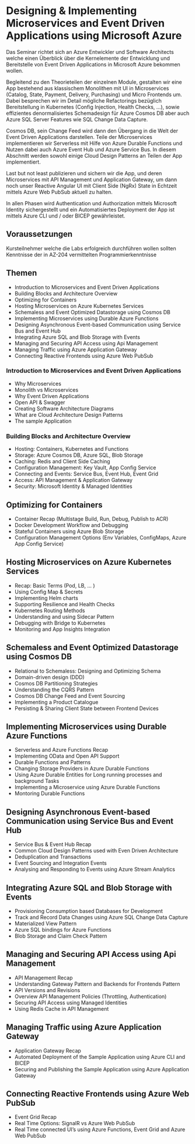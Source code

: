 # Designing & Implementing Microservices and Event Driven Applications using Microsoft Azure

Das Seminar richtet sich an Azure Entwickler und Software Architects welche einen Überblick über die Kernelemente der Entwicklung und Bereitstelle von Event Driven Applications in Microsoft Azure bekommen wollen. 

Begleitend zu den Theorieteilen der einzelnen Module, gestalten wir eine App bestehend aus klassischem Monolithen mit UI in Microservices (Catalog, State, Payment, Delivery, Purchasing) und Micro Frontends um. Dabei besprechen wir im Detail mögliche Refactorings bezüglich Bereitstellung in Kubernetes (Config Injection, Health Checks, …), sowie effizientes denormalisiertes Schemadesign für Azure Cosmos DB aber auch Azure SQL Server Features wie SQL Change Data Capture. 

Cosmos DB, sein Change Feed wird dann den Übergang in die Welt der Event Driven Applications darstellen. Teile der Microservices implementieren wir Serverless mit Hilfe von Azure Durable Functions und Nutzen dabei auch Azure Event Hub und Azure Service Bus. In diesem Abschnitt werden sowohl einige Cloud Design Patterns an Teilen der App implementiert. 

Last but not least publizieren und sichern wir die App, und deren Microservices mit API Management und Application Gateway, um dann noch unser Reactive Angular UI mit Client Side (NgRx) State in Echtzeit mittels Azure Web PubSub aktuell zu halten.

In allen Phasen wird Authentication und Authorization mittels Microsoft Identity sichergestellt und ein Automatisiertes Deployment der App ist mittels Azure CLI und / oder BICEP gewährleistet.

## Voraussetzungen

Kursteilnehmer welche die Labs erfolgreich durchführen wollen sollten Kenntnisse der in AZ-204 vermittelten Programmierkenntnisse 

## Themen

- Introduction to Microservices and Event Driven Applications
- Building Blocks and Architecture Overview
- Optimizing for Containers
- Hosting Microservices on Azure Kubernetes Services
- Schemaless and Event Optimized Datastorage using Cosmos DB
- Implementing Microservices using Durable Azure Functions
- Designing Asynchronous Event-based Communication using Service Bus and Event Hub
- Integrating Azure SQL and Blob Storage with Events
- Managing and Securing API Access using Api Management
- Managing Traffic using Azure Application Gateway
- Connecting Reactive Frontends using Azure Web PubSub

### Introduction to Microservices and Event Driven Applications

- Why Microservices
- Monolith vs Microservices
- Why Event Driven Applications
- Open API & Swagger
- Creating Software Architecture Diagrams
- What are Cloud Architecture Design Patterns
- The sample Application

### Building Blocks and Architecture Overview

- Hosting: Containers, Kubernetes and Functions
- Storage: Azure Cosmos DB, Azure SQL, Blob Storage
- Caching: Redis and Client Side Caching
- Configuration Management: Key Vault, App Config Service
- Connecting and Events: Service Bus, Event Hub, Event Grid
- Access: API Management & Application Gateway
- Security: Microsoft Identity & Managed Identities

## Optimizing for Containers

- Container Recap (Multistage Build, Run, Debug, Publish to ACR)
- Docker Development Workflow and Debugging
- Stateful Containers using Azure Blob Storage
- Configuration Management Options (Env Variables, ConfigMaps, Azure App Config Service)

## Hosting Microservices on Azure Kubernetes Services

- Recap: Basic Terms (Pod, LB, ... )
- Using Config Map & Secrets
- Implementing Helm charts
- Supporting Resilience and Health Checks
- Kubernetes Routing Methods
- Understanding and using Sidecar Pattern
- Debugging with Bridge to Kubernetes
- Monitoring and App Insights Integration

## Schemaless and Event Optimized Datastorage using Cosmos DB

- Relational to Schemaless: Designing and Optimizing Schema 
- Domain-driven design (DDD) 
- Cosmos DB Partitioning Strategies
- Understanding the CQRS Pattern
- Cosmos DB Change Feed and Event Sourcing
- Implementing a Product Catalogue 
- Persisting & Sharing Client State between Frontend Devices

## Implementing Microservices using Durable Azure Functions

- Serverless and Azure Functions Recap
- Implementing OData and Open API Support
- Durable Functions and Patterns
- Changing Storage Providers in Azure Durable Functions
- Using Azure Durable Entities for Long running processes and background Tasks
- Implementing a Microservice using Azure Durable Functions
- Montoring Durable Functions

## Designing Asynchronous Event-based Communication using Service Bus and Event Hub

- Service Bus & Event Hub Recap
- Common Cloud Design Patterns used with Even Driven Architecture
- Deduplication and Transactions
- Event Sourcing and Integration Events
- Analysing and Responding to Events using Azure Stream Analytics

## Integrating Azure SQL and Blob Storage with Events

- Provisioning Consumption based Databases for Development
- Track and Record Data Changes using Azure SQL Change Data Capture
- Materialized View Pattern
- Azure SQL bindings for Azure Functions
- Blob Storage and Claim Check Pattern

## Managing and Securing API Access using Api Management

- API Management Recap
- Understanding Gateway Pattern and Backends for Frontends Pattern
- API Versions and Revisions
- Overview API Management Policies (Throttling, Authentication)
- Securing API Access using Managed Identities
- Using Redis Cache in API Management

## Managing Traffic using Azure Application Gateway

- Application Gateway Recap
- Automated Deployment of the Sample Application using Azure CLI and BICEP
- Securing and Publishing the Sample Application using Azure Application Gateway

## Connecting Reactive Frontends using Azure Web PubSub

- Event Grid Recap
- Real Time Options: SignalR vs Azure Web PubSub
- Real Time connected UI’s using Azure Functions, Event Grid and Azure Web PubSub
